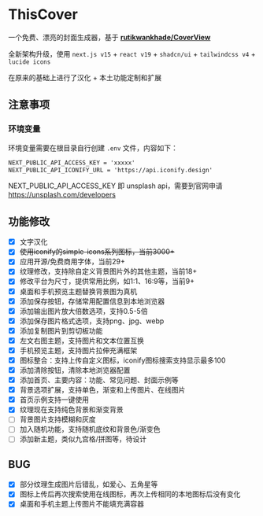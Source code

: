 # ThisCover

一个免费、漂亮的封面生成器，基于 [**rutikwankhade/CoverView**](https://github.com/rutikwankhade/CoverView)

全新架构升级，使用 `next.js v15` + `react v19` + `shadcn/ui` + `tailwindcss v4` + `lucide icons`

在原来的基础上进行了汉化 + 本土功能定制和扩展

## 注意事项

### 环境变量

环境变量需要在根目录自行创建 `.env` 文件，内容如下：

```txt
NEXT_PUBLIC_API_ACCESS_KEY = 'xxxxx'
NEXT_PUBLIC_API_ICONIFY_URL = 'https://api.iconify.design'
```

NEXT_PUBLIC_API_ACCESS_KEY 即 unsplash api，需要到官网申请 https://unsplash.com/developers

## 功能修改

- [x] 文字汉化
- [x] ~~使用iconify的simple-icons系列图标，当前3000+~~
- [x] 应用开源/免费商用字体，当前29+
- [x] 纹理修改，支持除自定义背景图片外的其他主题，当前18+
- [x] 修改平台为尺寸，提供常用比例，如1:1、16:9等，当前9+
- [x] 桌面和手机预览主题替换背景图为真机
- [x] 添加保存按钮，存储常用配置信息到本地浏览器
- [x] 添加输出图片放大倍数选项，支持0.5-5倍
- [x] 添加保存图片格式选项，支持png、jpg、webp
- [x] 添加复制图片到剪切板功能
- [x] 左文右图主题，支持图片和文本位置互换
- [x] 手机预览主题，支持图片拉伸充满框架
- [x] 图标整合：支持上传自定义图标，iconify图标搜索支持显示最多100
- [x] 添加清除按钮，清除本地浏览器配置
- [x] 添加首页、主要内容：功能、常见问题、封面示例等
- [x] 背景选项扩展，支持单色，渐变和上传图片、在线图片
- [x] 首页示例支持一键使用
- [x] 纹理现在支持纯色背景和渐变背景
- [ ] 背景图片支持模糊和灰度
- [ ] 加入随机功能，支持随机底纹和背景色/渐变色
- [ ] 添加新主题，类似九宫格/拼图等，待设计

## BUG

- [x] 部分纹理生成图片后错乱，如爱心、五角星等
- [x] 图标上传后再次搜索使用在线图标，再次上传相同的本地图标后没有变化
- [x] 桌面和手机主题上传图片不能填充满容器
